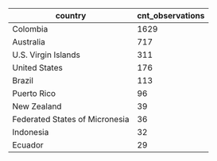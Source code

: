 | country                        |   cnt_observations |
|--------------------------------|--------------------|
| Colombia                       |               1629 |
| Australia                      |                717 |
| U.S. Virgin Islands            |                311 |
| United States                  |                176 |
| Brazil                         |                113 |
| Puerto Rico                    |                 96 |
| New Zealand                    |                 39 |
| Federated States of Micronesia |                 36 |
| Indonesia                      |                 32 |
| Ecuador                        |                 29 |